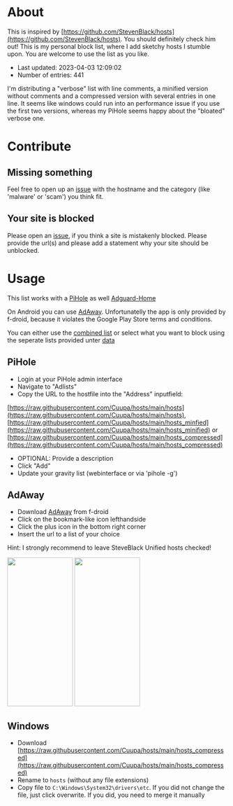 # About

This is inspired by [https://github.com/StevenBlack/hosts](https://github.com/StevenBlack/hosts). You should definitely check him out!
This is my personal block list, where I add sketchy hosts I stumble upon. You are welcome to use the list as you like.

- Last updated: 2023-04-03 12:09:02
- Number of entries: 441

I'm distributing a "verbose" list with line comments, a minified version without comments and a compressed version with several entries in one line. It seems like windows could run into an performance issue if you use the first two versions, whereas my PiHole seems happy about the "bloated" verbose one.

# Contribute

## Missing something
Feel free to open up an [issue](https://github.com/Cuupa/hosts/issues/new?template=add-host.md&title=Add+new+host) with the hostname and the category (like 'malware' or 'scam') you think fit.

## Your site is blocked
Please open an [issue](https://github.com/Cuupa/hosts/issues/new?template=unblock-host.md&title=Unblock+host), if you think a site is mistakenly blocked. Please provide the url(s) and please add a statement why your site should be unblocked.

# Usage

This list works with a [PiHole](https://pi-hole.net) as well [Adguard-Home](https://adguard.com/de/adguard-home/overview.html) 

On Android you can use [AdAway](https://f-droid.org/packages/org.adaway/). Unfortunatelly the app is only provided by f-droid, because it violates the Google Play Store terms and conditions.

You can either use the [combined list](https://raw.githubusercontent.com/Cuupa/hosts/main/hosts) or select what you want to block using the seperate lists provided unter [data](https://github.com/Cuupa/hosts/tree/main/data/)

## PiHole
- Login at your PiHole admin interface
- Navigate to "Adlists"
- Copy the URL to the hostfile into the "Address" inputfield:

 [https://raw.githubusercontent.com/Cuupa/hosts/main/hosts](https://raw.githubusercontent.com/Cuupa/hosts/main/hosts),
 [https://raw.githubusercontent.com/Cuupa/hosts/main/hosts_minfied](https://raw.githubusercontent.com/Cuupa/hosts/main/hosts_minified) or [https://raw.githubusercontent.com/Cuupa/hosts/main/hosts_compressed](https://raw.githubusercontent.com/Cuupa/hosts/main/hosts_compressed)
- OPTIONAL: Provide a description
- Click "Add"
- Update your gravity list (webinterface or via 'pihole -g')

## AdAway
- Download [AdAway](https://f-droid.org/packages/org.adaway/) from f-droid
- Click on the bookmark-like icon lefthandside
- Click the plus icon in the bottom right corner
- Insert the url to a list of your choice

Hint: I strongly recommend to leave SteveBlack Unified hosts checked!

<img src="https://adaway.org/assets/img/main_screen.jpg" width="150" height="340"/>
<img src="https://adaway.org/assets/img/host_sources.jpg" width="150" height="340"/>

## Windows
- Download [https://raw.githubusercontent.com/Cuupa/hosts/main/hosts_compressed](https://raw.githubusercontent.com/Cuupa/hosts/main/hosts_compressed)
- Rename to ```hosts``` (without any file extensions)
- Copy file to ```C:\Windows\System32\drivers\etc```. If you did not change the file, just click overwrite. If you did, you need to merge it manually